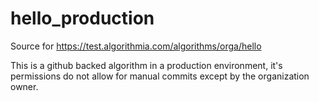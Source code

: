# hello_production
Source for https://test.algorithmia.com/algorithms/orga/hello

This is a github backed algorithm in a production environment, it's permissions do not allow for manual commits except by the organization owner.
